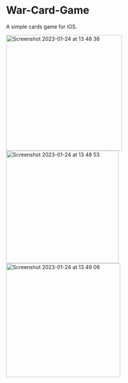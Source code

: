 # War-Card-Game

A simple cards game for iOS.

<img width="314" alt="Screenshot 2023-01-24 at 13 48 36" src="https://user-images.githubusercontent.com/116273257/214284250-599e9b52-58fe-46fd-9b81-4f8760d17a53.png"> <img width="305" alt="Screenshot 2023-01-24 at 13 48 53" src="https://user-images.githubusercontent.com/116273257/214284259-ab1aba82-437b-4e0b-a3e6-07f63facc77a.png">
<img width="309" alt="Screenshot 2023-01-24 at 13 49 06" src="https://user-images.githubusercontent.com/116273257/214284267-d90df783-f2b8-4a1c-ac13-f239445edc9c.png">

